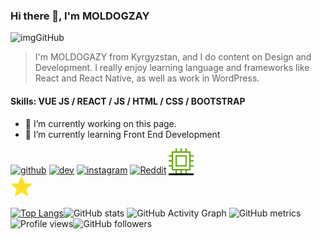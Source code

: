 ### Hi there 👋, I'm MOLDOGZAY

<img width="1440" alt="imgGitHub" src="https://user-images.githubusercontent.com/64630832/132115812-f5a35a9e-b74a-4467-a9cc-fcfec923a830.png">

> I'm MOLDOGAZY from Kyrgyzstan, and I do content on Design and Development. 
> I really enjoy learning language and frameworks like React and React Native, as well as work in 
> WordPress.


#### Skills: VUE JS / REACT / JS / HTML / CSS / BOOTSTRAP 

- 🔭 I’m currently working on this page. 
- 🌱 I’m currently learning Front End Development  


[<img src='https://cdn.jsdelivr.net/npm/simple-icons@3.0.1/icons/github.svg' alt='github' height='40'>](https://github.com/MOLDOGAZY)  [<img src='https://cdn.jsdelivr.net/npm/simple-icons@3.0.1/icons/dev-dot-to.svg' alt='dev' height='40'>](https://dev.to/MOLDOGAZY)  [<img src='https://cdn.jsdelivr.net/npm/simple-icons@3.0.1/icons/instagram.svg' alt='instagram' height='40'>](https://www.instagram.com/kazy_kaby1bekov/)  [<img src='https://cdn.jsdelivr.net/npm/simple-icons@3.0.1/icons/reddit.svg' alt='Reddit' height='40'>](https://www.reddit.com/user/MOLDOGAZY)
<a style="background: black;" href='https://docs.github.com/en/developers'><img src='https://raw.githubusercontent.com/acervenky/animated-github-badges/master/assets/devbadge.gif' width='40' height='40'></a>                       
<a href='https://stars.github.com/'><img src='https://raw.githubusercontent.com/acervenky/animated-github-badges/master/assets/starbadge.gif' width='35' height='35'></a> 

[![Top Langs](https://github-readme-stats.vercel.app/api/top-langs/?username=MOLDOGAZY)](https://github.com/anuraghazra/github-readme-stats)![GitHub stats](https://github-readme-stats.vercel.app/api?username=MOLDOGAZY&show_icons=true&count_private=true) ![GitHub Activity Graph](https://activity-graph.herokuapp.com/graph?username=MOLDOGAZY) ![GitHub metrics](https://metrics.lecoq.io/MOLDOGAZY)  
![Profile views](https://gpvc.arturio.dev/MOLDOGAZY)![GitHub followers](https://img.shields.io/github/followers/MOLDOGAZY?style=social)
